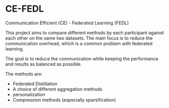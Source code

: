 # CE-FEDL
Communication Efficient (CE) - Federated Learning (FEDL)

This project aims to compare different methods by each participant against each other on the same two datasets.
The main focus is to reduce the communication overhead, which is a common problem with federated learning.

The goal is to reduce the communication while keeping the performance and results as balanced as possible.

The methods are:
- Federated Distillation
- A choice of different aggregation methods
- personalization
- Compression methods (especially sparsification)
